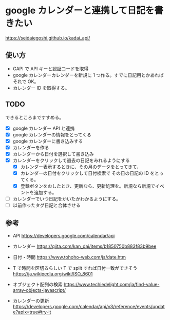 # google カレンダーと連携して日記を書きたい

https://seidaiegoshi.github.io/kadai_api/

## 使い方

- GAPI で API キーと認証コードを取得
- google カレンダーカレンダーを新規に 1 つ作る。すでに日記用とかあればそれで OK。
- カレンダー ID を取得する。

## TODO

できるところまですすめる。

- [x] google カレンダー API と連携
- [x] google カレンダーの情報をとってくる
- [x] google カレンダーに書き込みする
- [x] カレンダーを作る
- [x] カレンダーから日付を選択して書き込み
- [x] カレンダーをクリックして過去の日記をみれるようにする
  - [x] カレンダー表示するときに、その月のデータをとってきて、
  - [x] カレンダーの日付をクリックして日付検索で その日の日記の ID をとってくる。
  - [x] 登録ボタンをおしたとき、更新なら、更新処理を。新規なら新規でイベントを追加する。
- [ ] カレンダーでいつ日記をかいたかわかるようにする。
- [ ] 以前作ったタグ日記と合体させる

## 参考

- API
  https://developers.google.com/calendar/api

- カレンダー
  https://qiita.com/kan_dai/items/b1850750b883f83b9bee

- 日付・時間
  https://www.tohoho-web.com/js/date.htm

- T で時間を区切るらしい T で split すれば日付一致ができそう
  https://ja.wikipedia.org/wiki/ISO_8601

- オブジェクト配列の検索
  https://www.techiedelight.com/ja/find-value-array-objects-javascript/

- カレンダーの更新
  https://developers.google.com/calendar/api/v3/reference/events/update?apix=true#try-it
